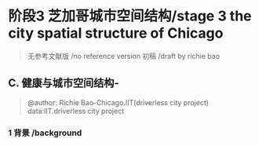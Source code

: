 # 阶段3 芝加哥城市空间结构/stage 3 the city spatial structure of Chicago
> 无参考文献版 /no reference version  初稿 /draft  by richie bao
## C. 健康与城市空间结构-
> @author: Richie Bao-Chicago.IIT(driverless city project)  data:IIT.driverless city project
### 1 背景 /background 


###  



<!--stackedit_data:
eyJoaXN0b3J5IjpbODU1MzcwOTA5LDE1NDUyMDIzOTksNjg0ND
kwODI1LDEzMTA5NTk0NTldfQ==
-->
